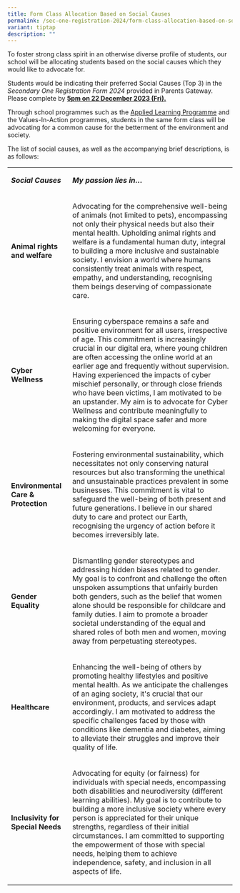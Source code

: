 ```yaml
---
title: Form Class Allocation Based on Social Causes
permalink: /sec-one-registration-2024/form-class-allocation-based-on-social-causes/
variant: tiptap
description: ""
---
```

<p>To foster strong class spirit in an otherwise diverse profile of students, our school will be allocating students based on the social causes which they would like to advocate for.</p><p>Students would be indicating their preferred Social Causes (Top 3) in the <em>Secondary One Registration Form 2024</em> provided in Parents Gateway. Please complete by <strong><u>5pm on 22 December 2023 (Fri).</u></strong></p><p>Through school programmes such as the <a href="https://www.peicaisec.moe.edu.sg/distinctive-edge/alp-applied-learning-programme/" rel="noopener noreferrer nofollow" target="_blank">Applied Learning Programme</a> and the Values-In-Action programmes, students in the same form class will be advocating for a common cause for the betterment of the environment and society.</p><p>The list of social causes, as well as the accompanying brief descriptions, is as follows:</p><table><tbody><tr><td rowspan="1" colspan="1"><p><strong><em>Social Causes</em></strong></p></td><td rowspan="1" colspan="1"><p><strong><em>My passion lies in…</em></strong></p></td></tr><tr><td rowspan="1" colspan="1"><p><strong>Animal rights and welfare</strong></p></td><td rowspan="1" colspan="1"><p>Advocating for the comprehensive well-being of animals (not limited to pets), encompassing not only their physical needs but also their mental health. Upholding animal rights and welfare is a fundamental human duty, integral to building a more inclusive and sustainable society. I envision a world where humans consistently treat animals with respect, empathy, and understanding, recognising them beings deserving of compassionate care.</p></td></tr><tr><td rowspan="1" colspan="1"><p><strong>Cyber Wellness</strong></p></td><td rowspan="1" colspan="1"><p>Ensuring cyberspace remains a safe and positive environment for all users, irrespective of age. This commitment is increasingly crucial in our digital era, where young children are often accessing the online world at an earlier age and frequently without supervision. Having experienced the impacts of cyber mischief personally, or through close friends who have been victims, I am motivated to be an upstander. My aim is to advocate for Cyber Wellness and contribute meaningfully to making the digital space safer and more welcoming for everyone.</p></td></tr><tr><td rowspan="1" colspan="1"><p><strong>Environmental Care &amp; Protection</strong></p></td><td rowspan="1" colspan="1"><p>Fostering environmental sustainability, which necessitates not only conserving natural resources but also transforming the unethical and unsustainable practices prevalent in some businesses. This commitment is vital to safeguard the well-being of both present and future generations. I believe in our shared duty to care and protect our Earth, recognising the urgency of action before it becomes irreversibly late.</p></td></tr><tr><td rowspan="1" colspan="1"><p><strong>Gender Equality</strong></p></td><td rowspan="1" colspan="1"><p>Dismantling gender stereotypes and addressing hidden biases related to gender. My goal is to confront and challenge the often unspoken assumptions that unfairly burden both genders, such as the belief that women alone should be responsible for childcare and family duties. I aim to promote a broader societal understanding of the equal and shared roles of both men and women, moving away from perpetuating stereotypes.</p></td></tr><tr><td rowspan="1" colspan="1"><p><strong>Healthcare</strong></p></td><td rowspan="1" colspan="1"><p>Enhancing the well-being of others by promoting healthy lifestyles and positive mental health. As we anticipate the challenges of an aging society, it's crucial that our environment, products, and services adapt accordingly. I am motivated to address the specific challenges faced by those with conditions like dementia and diabetes, aiming to alleviate their struggles and improve their quality of life.</p></td></tr><tr><td rowspan="1" colspan="1"><p><strong>Inclusivity for Special Needs</strong></p></td><td rowspan="1" colspan="1"><p>Advocating for equity (or fairness) for individuals with special needs, encompassing both disabilities and neurodiversity (different learning abilities). My goal is to contribute to building a more inclusive society where every person is appreciated for their unique strengths, regardless of their initial circumstances. I am committed to supporting the empowerment of those with special needs, helping them to achieve independence, safety, and inclusion in all aspects of life.</p></td></tr></tbody></table><p></p>